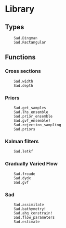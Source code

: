 # Library

## Types

```@docs
	Sad.Dingman
	Sad.Rectangular
```

## Functions

### Cross sections

```@docs
	Sad.width
	Sad.depth
```

### Priors

```@docs
	Sad.get_samples
	Sad.lhs_ensemble
	Sad.prior_ensemble
	Sad.gvf_ensemble!
	Sad.rejection_sampling
	Sad.priors
```

### Kalman filters

```@docs
	Sad.letkf
```

### Gradually Varied Flow

```@docs
	Sad.froude
	Sad.dydx
	Sad.gvf
```

### Sad

```@docs
	Sad.assimilate
	Sad.bathymetry!
	Sad.ahg_constrain!
	Sad.flow_parameters
	Sad.estimate
```
